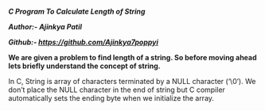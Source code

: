 ***C Program To Calculate Length of String***

***Author:- Ajinkya Patil***

***Github:- https://github.com/Ajinkya7poppyi***

**We are given a problem to find length of a string. So before moving ahead lets briefly understand the concept of string.**

In C, String is array of characters terminated by a NULL character (‘\0’).  We don’t place the NULL character in the end of string but C compiler automatically sets the ending byte when we initialize the array.
